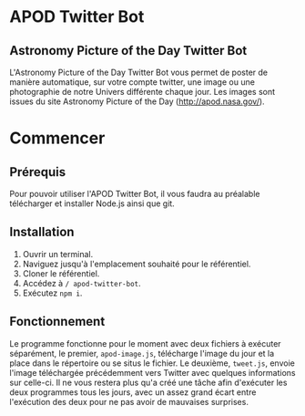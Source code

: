 # APOD Twitter Bot
## Astronomy Picture of the Day Twitter Bot
L'Astronomy Picture of the Day Twitter Bot vous permet de poster de manière automatique, sur votre compte twitter, une image ou une photographie de notre Univers différente chaque jour. Les images sont issues du site Astronomy Picture of the Day (<http://apod.nasa.gov/>).

# Commencer
## Prérequis
Pour pouvoir utiliser l'APOD Twitter Bot, il vous faudra au préalable télécharger et installer Node.js ainsi que git.

## Installation
1. Ouvrir un terminal.
2. Naviguez jusqu'à l'emplacement souhaité pour le référentiel.
3. Cloner le référentiel.
4. Accédez à `/ apod-twitter-bot`.
5. Exécutez `npm i`.

## Fonctionnement
Le programme fonctionne pour le moment avec deux fichiers à exécuter séparément, le premier, `apod-image.js`, télécharge l'image du jour et la place dans le répertoire ou se situs le fichier. Le deuxième, `tweet.js`, envoie l'image téléchargée précédemment vers Twitter avec quelques informations sur celle-ci. Il ne vous restera plus qu'a créé une tâche afin d'exécuter les deux programmes tous les jours, avec un assez grand écart entre l'exécution des deux pour ne pas avoir de mauvaises surprises.
